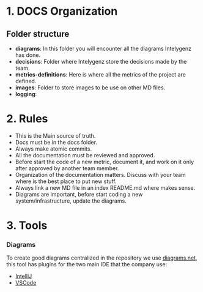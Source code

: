 
# 1. DOCS Organization
## Folder structure
* **diagrams**: In this folder you will encounter all the diagrams Intelygenz has done.
* **decisions**: Folder where Intelygenz store the decisions made by the team.
* **metrics-definitions**: Here is where all the metrics of the project are defined.
* **images**: Folder to store images to be use on other MD files.
* **logging**: 

# 2. Rules
* This is the Main source of truth.
* Docs must be in the docs folder.
* Always make atomic commits.
* All the documentation must be reviewed and approved.
* Before start the code of a new metric, document it, and work on it only after approved by another team member.
* Organization of the documentation matters. Discuss with your team where is the best place to put new stuff.
* Always link a new MD file in an index README.md where makes sense.
* Diagrams are important, before start coding a new system/infrastructure, update the diagrams.

# 3. Tools
### Diagrams
To create good diagrams centralized in the repository we use [diagrams.net](https://www.diagrams.net/), this tool has plugins for the two main
IDE that the company use:
* [IntelliJ](https://plugins.jetbrains.com/plugin/15635-diagrams-net-integration)
* [VSCode](https://www.diagrams.net/blog/embed-diagrams-vscode)
